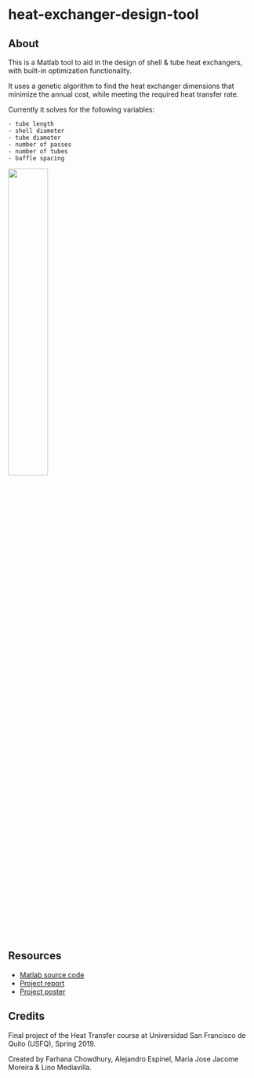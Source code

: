 # heat-exchanger-design-tool

## About 
This is a Matlab tool to aid in the design of shell & tube heat exchangers, with built-in optimization functionality. 
  
It uses a genetic algorithm to find the heat exchanger dimensions that minimize the annual cost, while meeting the required heat transfer rate.

Currently it solves for the following variables:
```
- tube length 
- shell diameter
- tube diameter
- number of passes
- number of tubes
- baffle spacing
```

<img src="https://user-images.githubusercontent.com/40581019/227975550-69c1de6f-0500-4b2a-9392-2e630ce69005.png" width="40%"/>

## Resources
- [Matlab source code](https://github.com/linomp/heat-exchanger-design-tool/tree/main/src)
- [Project report](https://github.com/linomp/heat-exchanger-design-tool/blob/main/docs/Final%20Report.pdf)
- [Project poster](https://github.com/linomp/heat-exchanger-design-tool/blob/main/docs/Poster.pdf)

## Credits
Final project of the Heat Transfer course at Universidad San Francisco de Quito (USFQ), Spring 2019.

Created by Farhana Chowdhury, Alejandro Espinel, Maria Jose Jacome Moreira & Lino Mediavilla.

